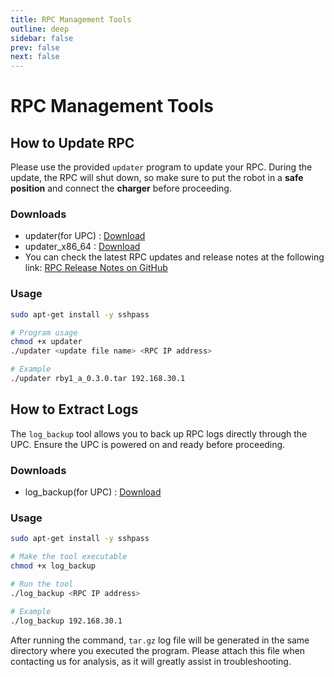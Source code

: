 ```yaml
---
title: RPC Management Tools
outline: deep
sidebar: false
prev: false
next: false
---
```

# RPC Management Tools
## How to Update RPC

Please use the provided `updater` program to update your RPC. During the update, the RPC will shut down, so make sure to put the robot in a **safe position** and connect the **charger** before proceeding.

### Downloads
- updater(for UPC) : [Download](https://rainbowco-my.sharepoint.com/:u:/g/personal/rby_support_rainbow-robotics_com/ETcDpUXsFxNJs69e2TzKxqcBp_kATrQ7jrGgmBQFfQjHOw?e=hRMg1s)
- updater_x86_64 : [Download](https://rainbowco-my.sharepoint.com/:u:/g/personal/rby_support_rainbow-robotics_com/EUHYdUtTEMxPpcaxeuc_ycgBt-ko0vaa0Xf7fnUDWNxwHQ?e=8hcp6d)
- You can check the latest RPC updates and release notes at the following link:
[RPC Release Notes on GitHub](https://github.com/RainbowRobotics/rby1-release/releases)

### Usage
  ```bash
  sudo apt-get install -y sshpass

  # Program usage
  chmod +x updater
  ./updater <update file name> <RPC IP address>

  # Example
  ./updater rby1_a_0.3.0.tar 192.168.30.1
  ```
## How to Extract Logs

The `log_backup` tool allows you to back up RPC logs directly through the UPC. Ensure the UPC is powered on and ready before proceeding.

### Downloads
- log_backup(for UPC) : [Download](https://rainbowco-my.sharepoint.com/:u:/g/personal/rby_support_rainbow-robotics_com/ERiwb3eeqsdKmtmBNwQhRL4BiY0Ww_saFcCZfqvs0OpNaQ?e=knc3bm)



### Usage
  ```bash
  sudo apt-get install -y sshpass

  # Make the tool executable
  chmod +x log_backup
  
  # Run the tool
  ./log_backup <RPC IP address>
  
  # Example
  ./log_backup 192.168.30.1
  ```

After running the command, `tar.gz` log file will be generated in the same directory where you executed the program.
Please attach this file when contacting us for analysis, as it will greatly assist in troubleshooting.